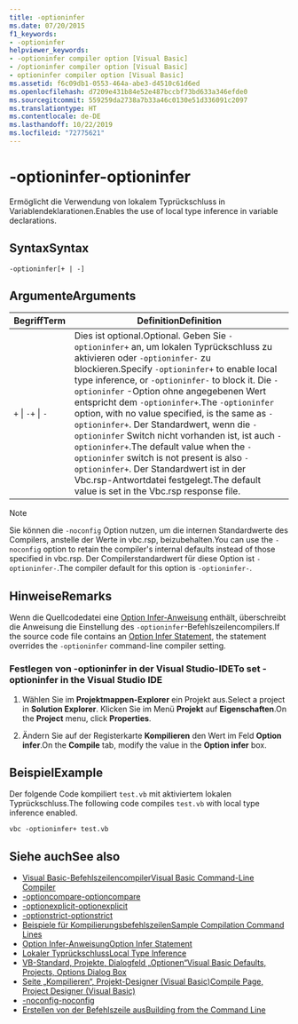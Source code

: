 ```yaml
---
title: -optioninfer
ms.date: 07/20/2015
f1_keywords:
- -optioninfer
helpviewer_keywords:
- -optioninfer compiler option [Visual Basic]
- /optioninfer compiler option [Visual Basic]
- optioninfer compiler option [Visual Basic]
ms.assetid: f6c09db1-0553-464a-abe3-d4510c61d6ed
ms.openlocfilehash: d7209e431b84e52e487bccbf73bd633a346efde0
ms.sourcegitcommit: 559259da2738a7b33a46c0130e51d336091c2097
ms.translationtype: HT
ms.contentlocale: de-DE
ms.lasthandoff: 10/22/2019
ms.locfileid: "72775621"
---
```

# <a name="-optioninfer"></a><span data-ttu-id="1b258-102">-optioninfer</span><span class="sxs-lookup"><span data-stu-id="1b258-102">-optioninfer</span></span>
<span data-ttu-id="1b258-103">Ermöglicht die Verwendung von lokalem Typrückschluss in Variablendeklarationen.</span><span class="sxs-lookup"><span data-stu-id="1b258-103">Enables the use of local type inference in variable declarations.</span></span>  
  
## <a name="syntax"></a><span data-ttu-id="1b258-104">Syntax</span><span class="sxs-lookup"><span data-stu-id="1b258-104">Syntax</span></span>  
  
```console  
-optioninfer[+ | -]  
```  
  
## <a name="arguments"></a><span data-ttu-id="1b258-105">Argumente</span><span class="sxs-lookup"><span data-stu-id="1b258-105">Arguments</span></span>  
  
|<span data-ttu-id="1b258-106">Begriff</span><span class="sxs-lookup"><span data-stu-id="1b258-106">Term</span></span>|<span data-ttu-id="1b258-107">Definition</span><span class="sxs-lookup"><span data-stu-id="1b258-107">Definition</span></span>|  
|---|---|  
|<span data-ttu-id="1b258-108">`+` &#124; `-`</span><span class="sxs-lookup"><span data-stu-id="1b258-108">`+` &#124; `-`</span></span>|<span data-ttu-id="1b258-109">Dies ist optional.</span><span class="sxs-lookup"><span data-stu-id="1b258-109">Optional.</span></span> <span data-ttu-id="1b258-110">Geben Sie `-optioninfer+` an, um lokalen Typrückschluss zu aktivieren oder `-optioninfer-` zu blockieren.</span><span class="sxs-lookup"><span data-stu-id="1b258-110">Specify `-optioninfer+` to enable local type inference, or `-optioninfer-` to block it.</span></span> <span data-ttu-id="1b258-111">Die `-optioninfer` -Option ohne angegebenen Wert entspricht dem `-optioninfer+`.</span><span class="sxs-lookup"><span data-stu-id="1b258-111">The `-optioninfer` option, with no value specified, is the same as `-optioninfer+`.</span></span> <span data-ttu-id="1b258-112">Der Standardwert, wenn die `-optioninfer` Switch nicht vorhanden ist, ist auch `-optioninfer+`.</span><span class="sxs-lookup"><span data-stu-id="1b258-112">The default value when the `-optioninfer` switch is not present is also `-optioninfer+`.</span></span> <span data-ttu-id="1b258-113">Der Standardwert ist in der Vbc.rsp-Antwortdatei festgelegt.</span><span class="sxs-lookup"><span data-stu-id="1b258-113">The default value is set in the Vbc.rsp response file.</span></span>|  
  
> [!NOTE]
> <span data-ttu-id="1b258-114">Sie können die `-noconfig` Option nutzen, um die internen Standardwerte des Compilers, anstelle der Werte in vbc.rsp, beizubehalten.</span><span class="sxs-lookup"><span data-stu-id="1b258-114">You can use the `-noconfig` option to retain the compiler's internal defaults instead of those specified in vbc.rsp.</span></span> <span data-ttu-id="1b258-115">Der Compilerstandardwert für diese Option ist `-optioninfer-`.</span><span class="sxs-lookup"><span data-stu-id="1b258-115">The compiler default for this option is `-optioninfer-`.</span></span>  
  
## <a name="remarks"></a><span data-ttu-id="1b258-116">Hinweise</span><span class="sxs-lookup"><span data-stu-id="1b258-116">Remarks</span></span>  
 <span data-ttu-id="1b258-117">Wenn die Quellcodedatei eine [Option Infer-Anweisung](../../../visual-basic/language-reference/statements/option-infer-statement.md) enthält, überschreibt die Anweisung die Einstellung des `-optioninfer`-Befehlszeilencompilers.</span><span class="sxs-lookup"><span data-stu-id="1b258-117">If the source code file contains an [Option Infer Statement](../../../visual-basic/language-reference/statements/option-infer-statement.md), the statement overrides the `-optioninfer` command-line compiler setting.</span></span>  
  
### <a name="to-set--optioninfer-in-the-visual-studio-ide"></a><span data-ttu-id="1b258-118">Festlegen von -optioninfer in der Visual Studio-IDE</span><span class="sxs-lookup"><span data-stu-id="1b258-118">To set -optioninfer in the Visual Studio IDE</span></span>  
  
1. <span data-ttu-id="1b258-119">Wählen Sie im **Projektmappen-Explorer** ein Projekt aus.</span><span class="sxs-lookup"><span data-stu-id="1b258-119">Select a project in **Solution Explorer**.</span></span> <span data-ttu-id="1b258-120">Klicken Sie im Menü **Projekt** auf **Eigenschaften**.</span><span class="sxs-lookup"><span data-stu-id="1b258-120">On the **Project** menu, click **Properties**.</span></span>  
  
2. <span data-ttu-id="1b258-121">Ändern Sie auf der Registerkarte **Kompilieren** den Wert im Feld **Option infer**.</span><span class="sxs-lookup"><span data-stu-id="1b258-121">On the **Compile** tab, modify the value in the **Option infer** box.</span></span>  
  
## <a name="example"></a><span data-ttu-id="1b258-122">Beispiel</span><span class="sxs-lookup"><span data-stu-id="1b258-122">Example</span></span>  
 <span data-ttu-id="1b258-123">Der folgende Code kompiliert `test.vb` mit aktiviertem lokalen Typrückschluss.</span><span class="sxs-lookup"><span data-stu-id="1b258-123">The following code compiles `test.vb` with local type inference enabled.</span></span>  
  
```console
vbc -optioninfer+ test.vb  
```  
  
## <a name="see-also"></a><span data-ttu-id="1b258-124">Siehe auch</span><span class="sxs-lookup"><span data-stu-id="1b258-124">See also</span></span>

- [<span data-ttu-id="1b258-125">Visual Basic-Befehlszeilencompiler</span><span class="sxs-lookup"><span data-stu-id="1b258-125">Visual Basic Command-Line Compiler</span></span>](../../../visual-basic/reference/command-line-compiler/index.md)
- [<span data-ttu-id="1b258-126">-optioncompare</span><span class="sxs-lookup"><span data-stu-id="1b258-126">-optioncompare</span></span>](../../../visual-basic/reference/command-line-compiler/optioncompare.md)
- [<span data-ttu-id="1b258-127">-optionexplicit</span><span class="sxs-lookup"><span data-stu-id="1b258-127">-optionexplicit</span></span>](../../../visual-basic/reference/command-line-compiler/optionexplicit.md)
- [<span data-ttu-id="1b258-128">-optionstrict</span><span class="sxs-lookup"><span data-stu-id="1b258-128">-optionstrict</span></span>](../../../visual-basic/reference/command-line-compiler/optionstrict.md)
- [<span data-ttu-id="1b258-129">Beispiele für Kompilierungsbefehlszeilen</span><span class="sxs-lookup"><span data-stu-id="1b258-129">Sample Compilation Command Lines</span></span>](../../../visual-basic/reference/command-line-compiler/sample-compilation-command-lines.md)
- [<span data-ttu-id="1b258-130">Option Infer-Anweisung</span><span class="sxs-lookup"><span data-stu-id="1b258-130">Option Infer Statement</span></span>](../../../visual-basic/language-reference/statements/option-infer-statement.md)
- [<span data-ttu-id="1b258-131">Lokaler Typrückschluss</span><span class="sxs-lookup"><span data-stu-id="1b258-131">Local Type Inference</span></span>](../../../visual-basic/programming-guide/language-features/variables/local-type-inference.md)
- [<span data-ttu-id="1b258-132">VB-Standard, Projekte, Dialogfeld „Optionen“</span><span class="sxs-lookup"><span data-stu-id="1b258-132">Visual Basic Defaults, Projects, Options Dialog Box</span></span>](/visualstudio/ide/reference/visual-basic-defaults-projects-options-dialog-box)
- [<span data-ttu-id="1b258-133">Seite „Kompilieren“, Projekt-Designer (Visual Basic)</span><span class="sxs-lookup"><span data-stu-id="1b258-133">Compile Page, Project Designer (Visual Basic)</span></span>](/visualstudio/ide/reference/compile-page-project-designer-visual-basic)
- [<span data-ttu-id="1b258-134">-noconfig</span><span class="sxs-lookup"><span data-stu-id="1b258-134">-noconfig</span></span>](../../../visual-basic/reference/command-line-compiler/noconfig.md)
- [<span data-ttu-id="1b258-135">Erstellen von der Befehlszeile aus</span><span class="sxs-lookup"><span data-stu-id="1b258-135">Building from the Command Line</span></span>](../../../visual-basic/reference/command-line-compiler/building-from-the-command-line.md)
